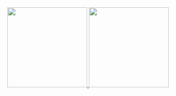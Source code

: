 <div align="center">
  <a href="https://github.com/arthurkarrer">
  <img height="180em" src="https://github-readme-stats.vercel.app/api?username=arthurkarrer&show_icons=true&theme=ayu-mirage&include_all_commits=true&count_private=true"/>
    <img height="180em" src="https://github-readme-stats.vercel.app/api?username=joserezende-via&show_icons=true&theme=ayu-mirage&include_all_commits=true&count_private=true"/>
</div>
